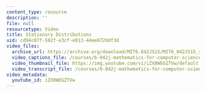 ```yaml
---
content_type: resource
description: ''
file: null
resourcetype: Video
title: Stationary Distributions
uid: cd94c07f-582f-e3cf-e013-44ee872b8f3d
video_files:
  archive_url: https://archive.org/download/MIT6.042JS15/MIT6_042JS15_stable_distribution_ipod.mp4
  video_captions_file: /courses/6-042j-mathematics-for-computer-science-spring-2015/4749a6f6dd24596e8793906e1ca3473e_iZX8WEGZTVw.vtt
  video_thumbnail_file: https://img.youtube.com/vi/iZX8WEGZTVw/default.jpg
  video_transcript_file: /courses/6-042j-mathematics-for-computer-science-spring-2015/269a2925f6182e36badeff0ec6c2548a_iZX8WEGZTVw.pdf
video_metadata:
  youtube_id: iZX8WEGZTVw
---
```

